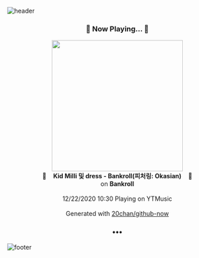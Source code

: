 ![header](https://capsule-render.vercel.app/api?type=wave&height=170&section=header&text=Hi.%20I'm%20SHIFT&fontColor=090707&fontAlignX=45&fontAlignY=65&fontSize=100)

<h3 align="center">🎵 Now Playing... 🎵</h3>
<p align="center">
  <a href="https://music.youtube.com/channel/UCYzWVpdZqtp6Ihtzy4_9M3g">
    <img width="300" src="https://lh3.googleusercontent.com/HDHJzRgyv2m60TiRGxzpnE5JOWdYtyeNy2iIrALDR6L_7Q3POaiSDXyIu0d1KSPZ5GU_1Pr5XxijHsjP">
  </a>
  <br>
  🎵&nbsp&nbsp&nbsp <b>Kid Milli 및 dress - Bankroll(피처링: Okasian)</b> &nbsp&nbsp&nbsp🎵
  <br>
  on <b>Bankroll</b>
  
  <br />
  <br />
  12/22/2020 10:30 Playing on YTMusic
  <br />
  <br />
  Generated with <a href="https://github.com/20chan/github-now">20chan/github-now</a>
</p>

<h3 align="center">•••</h3>

![footer](https://capsule-render.vercel.app/api?type=wave&height=150&section=footer)
